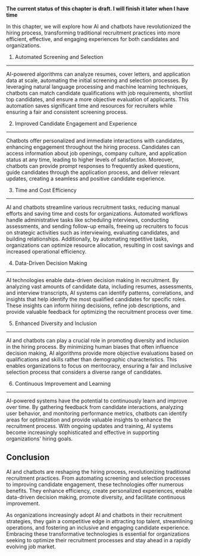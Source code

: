 **The current status of this chapter is draft. I will finish it later when I have time**

In this chapter, we will explore how AI and chatbots have revolutionized the hiring process, transforming traditional recruitment practices into more efficient, effective, and engaging experiences for both candidates and organizations.

1. Automated Screening and Selection
------------------------------------

AI-powered algorithms can analyze resumes, cover letters, and application data at scale, automating the initial screening and selection processes. By leveraging natural language processing and machine learning techniques, chatbots can match candidate qualifications with job requirements, shortlist top candidates, and ensure a more objective evaluation of applicants. This automation saves significant time and resources for recruiters while ensuring a fair and consistent screening process.

2. Improved Candidate Engagement and Experience
-----------------------------------------------

Chatbots offer personalized and immediate interactions with candidates, enhancing engagement throughout the hiring process. Candidates can access information about job openings, company culture, and application status at any time, leading to higher levels of satisfaction. Moreover, chatbots can provide prompt responses to frequently asked questions, guide candidates through the application process, and deliver relevant updates, creating a seamless and positive candidate experience.

3. Time and Cost Efficiency
---------------------------

AI and chatbots streamline various recruitment tasks, reducing manual efforts and saving time and costs for organizations. Automated workflows handle administrative tasks like scheduling interviews, conducting assessments, and sending follow-up emails, freeing up recruiters to focus on strategic activities such as interviewing, evaluating candidates, and building relationships. Additionally, by automating repetitive tasks, organizations can optimize resource allocation, resulting in cost savings and increased operational efficiency.

4. Data-Driven Decision Making
------------------------------

AI technologies enable data-driven decision making in recruitment. By analyzing vast amounts of candidate data, including resumes, assessments, and interview transcripts, AI systems can identify patterns, correlations, and insights that help identify the most qualified candidates for specific roles. These insights can inform hiring decisions, refine job descriptions, and provide valuable feedback for optimizing the recruitment process over time.

5. Enhanced Diversity and Inclusion
-----------------------------------

AI and chatbots can play a crucial role in promoting diversity and inclusion in the hiring process. By minimizing human biases that often influence decision making, AI algorithms provide more objective evaluations based on qualifications and skills rather than demographic characteristics. This enables organizations to focus on meritocracy, ensuring a fair and inclusive selection process that considers a diverse range of candidates.

6. Continuous Improvement and Learning
--------------------------------------

AI-powered systems have the potential to continuously learn and improve over time. By gathering feedback from candidate interactions, analyzing user behavior, and monitoring performance metrics, chatbots can identify areas for optimization and provide valuable insights to enhance the recruitment process. With ongoing updates and training, AI systems become increasingly sophisticated and effective in supporting organizations' hiring goals.

Conclusion
----------

AI and chatbots are reshaping the hiring process, revolutionizing traditional recruitment practices. From automating screening and selection processes to improving candidate engagement, these technologies offer numerous benefits. They enhance efficiency, create personalized experiences, enable data-driven decision making, promote diversity, and facilitate continuous improvement.

As organizations increasingly adopt AI and chatbots in their recruitment strategies, they gain a competitive edge in attracting top talent, streamlining operations, and fostering an inclusive and engaging candidate experience. Embracing these transformative technologies is essential for organizations seeking to optimize their recruitment processes and stay ahead in a rapidly evolving job market.
